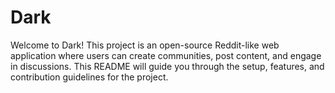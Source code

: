 # Dark

Welcome to Dark! This project is an open-source Reddit-like web application where users can create communities, post content, and engage in discussions. This README will guide you through the setup, features, and contribution guidelines for the project.
